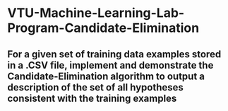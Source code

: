 # VTU-Machine-Learning-Lab-Program-Candidate-Elimination
## For a given set of training data examples stored in a .CSV file, implement and demonstrate the Candidate-Elimination algorithm to output a description of the set of all hypotheses consistent with the training examples
